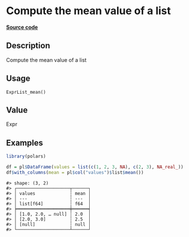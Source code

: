 

# Compute the mean value of a list

[**Source code**](https://github.com/pola-rs/r-polars/tree/8dac37e8bf89bcd080a13d0ed20dd1dc2bee615f/R/expr__list.R#L47)

## Description

Compute the mean value of a list

## Usage

<pre><code class='language-R'>ExprList_mean()
</code></pre>

## Value

Expr

## Examples

``` r
library(polars)

df = pl$DataFrame(values = list(c(1, 2, 3, NA), c(2, 3), NA_real_))
df$with_columns(mean = pl$col("values")$list$mean())
```

    #> shape: (3, 2)
    #> ┌────────────────────┬──────┐
    #> │ values             ┆ mean │
    #> │ ---                ┆ ---  │
    #> │ list[f64]          ┆ f64  │
    #> ╞════════════════════╪══════╡
    #> │ [1.0, 2.0, … null] ┆ 2.0  │
    #> │ [2.0, 3.0]         ┆ 2.5  │
    #> │ [null]             ┆ null │
    #> └────────────────────┴──────┘
